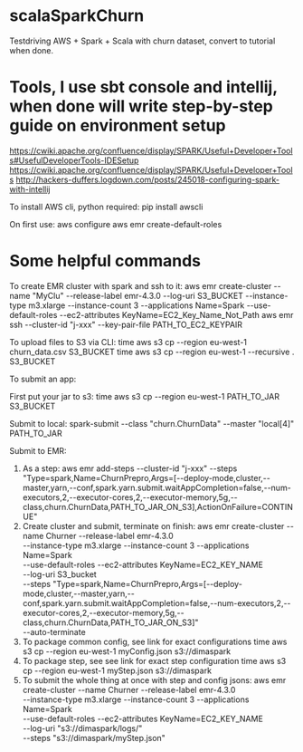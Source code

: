 # scalaSparkChurn
Testdriving AWS + Spark + Scala with churn dataset, convert to tutorial when done.


# Tools, I use sbt console and intellij, when done will write step-by-step guide on environment setup

https://cwiki.apache.org/confluence/display/SPARK/Useful+Developer+Tools#UsefulDeveloperTools-IDESetup
https://cwiki.apache.org/confluence/display/SPARK/Useful+Developer+Tools
http://hackers-duffers.logdown.com/posts/245018-configuring-spark-with-intellij

To install AWS cli, python required:
pip install awscli

On first use:
aws configure
aws emr create-default-roles


# Some helpful commands

To create EMR cluster with spark and ssh to it:
aws emr create-cluster --name "MyClu" --release-label emr-4.3.0 --log-uri S3_BUCKET --instance-type m3.xlarge --instance-count 3 --applications Name=Spark --use-default-roles --ec2-attributes KeyName=EC2_Key_Name_Not_Path
aws emr ssh --cluster-id "j-xxx" --key-pair-file PATH_TO_EC2_KEYPAIR

To upload files to S3 via CLI:
time aws s3 cp --region eu-west-1 churn_data.csv S3_BUCKET
time aws s3 cp --region eu-west-1 --recursive . S3_BUCKET

To submit an app:

First put your jar to s3:
time aws s3 cp --region eu-west-1 PATH_TO_JAR S3_BUCKET

Submit to local:
spark-submit --class "churn.ChurnData" --master "local[4]" PATH_TO_JAR

Submit to EMR:
1) As a step:
aws emr add-steps --cluster-id "j-xxx" --steps "Type=spark,Name=ChurnPrepro,Args=[--deploy-mode,cluster,--master,yarn,--conf,spark.yarn.submit.waitAppCompletion=false,--num-executors,2,--executor-cores,2,--executor-memory,5g,--class,churn.ChurnData,PATH_TO_JAR_ON_S3],ActionOnFailure=CONTINUE"
2) Create cluster and submit, terminate on finish:
aws emr create-cluster --name Churner --release-label emr-4.3.0 \
--instance-type m3.xlarge --instance-count 3 --applications Name=Spark  \
--use-default-roles --ec2-attributes KeyName=EC2_KEY_NAME \
--log-uri S3_bucket \
--steps "Type=spark,Name=ChurnPrepro,Args=[--deploy-mode,cluster,--master,yarn,--conf,spark.yarn.submit.waitAppCompletion=false,--num-executors,2,--executor-cores,2,--executor-memory,5g,--class,churn.ChurnData,PATH_TO_JAR_ON_S3]" \
--auto-terminate
3) To package common config, see link for exact configurations
time aws s3 cp --region eu-west-1 myConfig.json s3://dimaspark
4) To package step, see see link for exact step configuration
time aws s3 cp --region eu-west-1 myStep.json s3://dimaspark
5) To submit the whole thing at once with step and config jsons:
aws emr create-cluster --name Churner --release-label emr-4.3.0 \
--instance-type m3.xlarge --instance-count 3 --applications Name=Spark \
--use-default-roles --ec2-attributes KeyName=EC2_KEY_NAME \
--log-uri "s3://dimaspark/logs/" \
--steps "s3://dimaspark/myStep.json"



